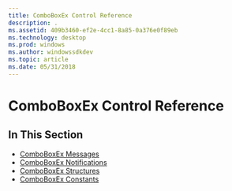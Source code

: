 ```yaml
---
title: ComboBoxEx Control Reference
description: .
ms.assetid: 409b3460-ef2e-4cc1-8a85-0a376e0f89eb
ms.technology: desktop
ms.prod: windows
ms.author: windowssdkdev
ms.topic: article
ms.date: 05/31/2018
---
```


# ComboBoxEx Control Reference

## In This Section

-   [ComboBoxEx Messages](bumper-comboboxex-control-reference-messages.md)
-   [ComboBoxEx Notifications](bumper-comboboxex-control-reference-notifications.md)
-   [ComboBoxEx Structures](bumper-comboboxex-control-reference-structures.md)
-   [ComboBoxEx Constants](bumper-comboboxex-control-reference-constants.md)

 

 




